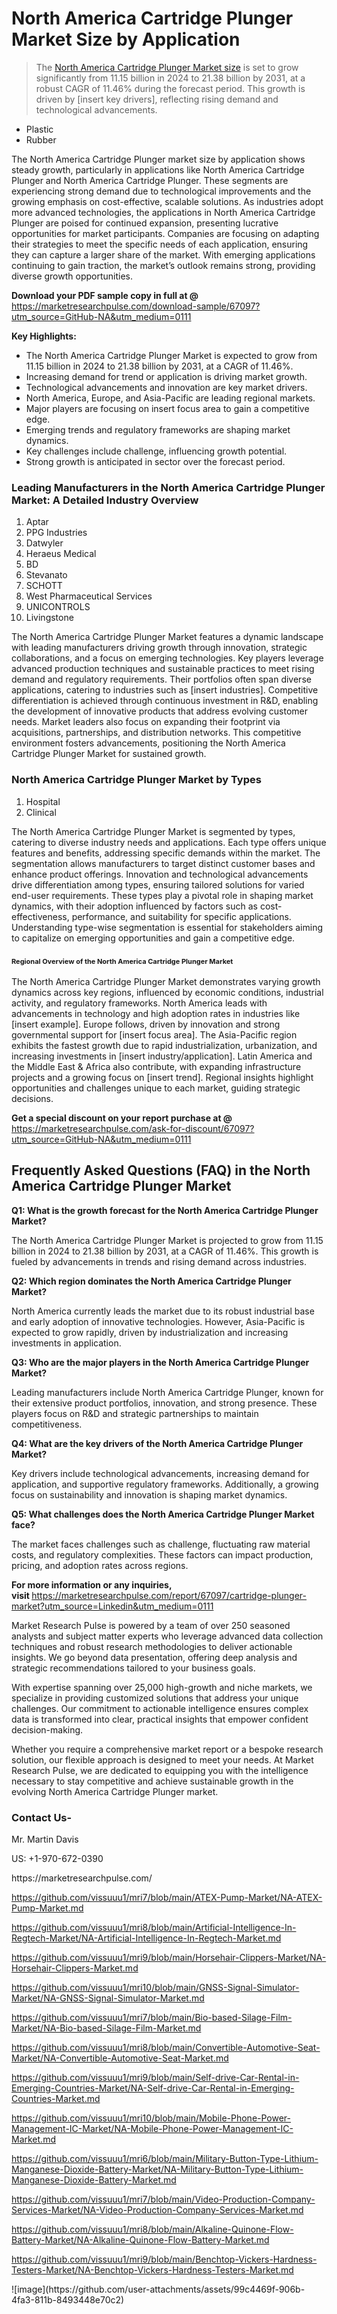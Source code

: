 <h1>North America Cartridge Plunger Market&nbsp;Size by Application</h1><blockquote><p>The <a href="https://marketresearchpulse.com/download-sample/67097?utm_source=GitHub-NA&amp;utm_medium=0111">North America Cartridge Plunger Market size</a> is set to grow significantly from 11.15 billion in 2024 to 21.38 billion by 2031, at a robust CAGR of 11.46% during the forecast period. This growth is driven by [insert key drivers], reflecting rising demand and technological advancements.</p></blockquote><ul><li>Plastic<li> Rubber</li></ul><p>The North America Cartridge Plunger market size by application shows steady growth, particularly in applications like North America Cartridge Plunger and North America Cartridge Plunger. These segments are experiencing strong demand due to technological improvements and the growing emphasis on cost-effective, scalable solutions. As industries adopt more advanced technologies, the applications in North America Cartridge Plunger are poised for continued expansion, presenting lucrative opportunities for market participants. Companies are focusing on adapting their strategies to meet the specific needs of each application, ensuring they can capture a larger share of the market. With emerging applications continuing to gain traction, the market’s outlook remains strong, providing diverse growth opportunities.</p><p><strong>Download your PDF sample copy in full at @ </strong><a href="https://marketresearchpulse.com/download-sample/67097?utm_source=GitHub-NA&amp;utm_medium=0111">https://marketresearchpulse.com/download-sample/67097?utm_source=GitHub-NA&amp;utm_medium=0111</a></p><p><strong>Key Highlights: </strong></p><ul><li>The North America Cartridge Plunger Market is expected to grow from 11.15 billion in 2024 to 21.38 billion by 2031, at a CAGR of 11.46%.</li><li>Increasing demand for trend or application is driving market growth.</li><li>Technological advancements and innovation are key market drivers.</li><li>North America, Europe, and Asia-Pacific are leading regional markets.</li><li>Major players are focusing on insert focus area to gain a competitive edge.</li><li>Emerging trends and regulatory frameworks are shaping market dynamics.</li><li>Key challenges include challenge, influencing growth potential.</li><li>Strong growth is anticipated in sector over the forecast period.</li></ul><h3>Leading Manufacturers in the North America Cartridge Plunger Market: A Detailed Industry Overview</h3><ol><li>Aptar</li><li>PPG Industries</li><li>Datwyler</li><li>Heraeus Medical</li><li>BD</li><li>Stevanato</li><li>SCHOTT</li><li>West Pharmaceutical Services</li><li>UNICONTROLS</li><li>Livingstone</li></ol><div class="flex max-w-full flex-col flex-grow"><div class="min-h-8 text-message flex w-full flex-col items-end gap-2 whitespace-normal break-words [.text-message+&amp;]:mt-5" dir="auto" data-message-author-role="assistant" data-message-id="fd8432e4-4910-450d-b182-61b7bfb0a01f" data-message-model-slug="gpt-4o"><div class="flex w-full flex-col gap-1 empty:hidden first:pt-[3px]"><div class="markdown prose w-full break-words dark:prose-invert light"><p>The North America Cartridge Plunger Market features a dynamic landscape with leading manufacturers driving growth through innovation, strategic collaborations, and a focus on emerging technologies. Key players leverage advanced production techniques and sustainable practices to meet rising demand and regulatory requirements. Their portfolios often span diverse applications, catering to industries such as [insert industries]. Competitive differentiation is achieved through continuous investment in R&amp;D, enabling the development of innovative products that address evolving customer needs. Market leaders also focus on expanding their footprint via acquisitions, partnerships, and distribution networks. This competitive environment fosters advancements, positioning the North America Cartridge Plunger Market for sustained growth.</p></div></div></div></div><h3>North America Cartridge Plunger Market by Types</h3><ol><li>Hospital<li> Clinical</li></ol><div class="flex max-w-full flex-col flex-grow"><div class="min-h-8 text-message flex w-full flex-col items-end gap-2 whitespace-normal break-words [.text-message+&amp;]:mt-5" dir="auto" data-message-author-role="assistant" data-message-id="084470be-0bb7-4664-bddf-5156b4f41249" data-message-model-slug="gpt-4o-mini"><div class="flex w-full flex-col gap-1 empty:hidden first:pt-[3px]"><div class="markdown prose w-full break-words dark:prose-invert light"><p>The North America Cartridge Plunger Market is segmented by types, catering to diverse industry needs and applications. Each type offers unique features and benefits, addressing specific demands within the market. The segmentation allows manufacturers to target distinct customer bases and enhance product offerings. Innovation and technological advancements drive differentiation among types, ensuring tailored solutions for varied end-user requirements. These types play a pivotal role in shaping market dynamics, with their adoption influenced by factors such as cost-effectiveness, performance, and suitability for specific applications. Understanding type-wise segmentation is essential for stakeholders aiming to capitalize on emerging opportunities and gain a competitive edge.</p></div></div></div></div><h3><span style="font-size: 11px;">Regional Overview of the North America Cartridge Plunger Market</span></h3><div class="flex max-w-full flex-col flex-grow"><div class="min-h-8 text-message flex w-full flex-col items-end gap-2 whitespace-normal break-words [.text-message+&amp;]:mt-5" dir="auto" data-message-author-role="assistant" data-message-id="e9038762-ce64-4e30-91c9-9bd413514231" data-message-model-slug="gpt-4o-mini"><div class="flex w-full flex-col gap-1 empty:hidden first:pt-[3px]"><div class="markdown prose w-full break-words dark:prose-invert light"><p>The North America Cartridge Plunger Market demonstrates varying growth dynamics across key regions, influenced by economic conditions, industrial activity, and regulatory frameworks. North America leads with advancements in technology and high adoption rates in industries like [insert example]. Europe follows, driven by innovation and strong governmental support for [insert focus area]. The Asia-Pacific region exhibits the fastest growth due to rapid industrialization, urbanization, and increasing investments in [insert industry/application]. Latin America and the Middle East &amp; Africa also contribute, with expanding infrastructure projects and a growing focus on [insert trend]. Regional insights highlight opportunities and challenges unique to each market, guiding strategic decisions.</p></div></div></div></div><p><strong>Get a special discount on your report purchase at @ </strong><a href="https://marketresearchpulse.com/ask-for-discount/67097?utm_source=GitHub-NA&amp;utm_medium=0111">https://marketresearchpulse.com/ask-for-discount/67097?utm_source=GitHub-NA&amp;utm_medium=0111</a></p><h2>Frequently Asked Questions (FAQ) in the North America Cartridge Plunger Market</h2><p><strong>Q1: What is the growth forecast for the North America Cartridge Plunger Market?</strong></p><p>The North America Cartridge Plunger Market is projected to grow from 11.15 billion in 2024 to 21.38 billion by 2031, at a CAGR of 11.46%. This growth is fueled by advancements in trends and rising demand across industries.</p><p><strong>Q2: Which region dominates the North America Cartridge Plunger Market?</strong></p><p>North America currently leads the market due to its robust industrial base and early adoption of innovative technologies. However, Asia-Pacific is expected to grow rapidly, driven by industrialization and increasing investments in application.</p><p><strong>Q3: Who are the major players in the North America Cartridge Plunger Market?</strong></p><p>Leading manufacturers include North America Cartridge Plunger, known for their extensive product portfolios, innovation, and strong presence. These players focus on R&amp;D and strategic partnerships to maintain competitiveness.</p><p><strong>Q4: What are the key drivers of the North America Cartridge Plunger Market?</strong></p><p>Key drivers include technological advancements, increasing demand for application, and supportive regulatory frameworks. Additionally, a growing focus on sustainability and innovation is shaping market dynamics.</p><p><strong>Q5: What challenges does the North America Cartridge Plunger Market face?</strong></p><p>The market faces challenges such as challenge, fluctuating raw material costs, and regulatory complexities. These factors can impact production, pricing, and adoption rates across regions.</p><p><strong>For more information or any inquiries, visit&nbsp;</strong><a href="https://marketresearchpulse.com/report/67097/cartridge-plunger-market?utm_source=Linkedin&utm_medium=0111">https://marketresearchpulse.com/report/67097/cartridge-plunger-market?utm_source=Linkedin&utm_medium=0111</a></p><p>Market Research Pulse is powered by a team of over 250 seasoned analysts and subject matter experts who leverage advanced data collection techniques and robust research methodologies to deliver actionable insights. We go beyond data presentation, offering deep analysis and strategic recommendations tailored to your business goals.</p><p>With expertise spanning over 25,000 high-growth and niche markets, we specialize in providing customized solutions that address your unique challenges. Our commitment to actionable intelligence ensures complex data is transformed into clear, practical insights that empower confident decision-making.</p><p>Whether you require a comprehensive market report or a bespoke research solution, our flexible approach is designed to meet your needs. At Market Research Pulse, we are dedicated to equipping you with the intelligence necessary to stay competitive and achieve sustainable growth in the evolving North America Cartridge Plunger market.</p><h3><strong>Contact Us-</strong></h3><p>Mr. Martin Davis</p><p>US: +1-970-672-0390</p><p>https://marketresearchpulse.com/</p><p><a href="https://github.com/vissuuu1/mri7/blob/main/ATEX-Pump-Market/NA-ATEX-Pump-Market.md">https://github.com/vissuuu1/mri7/blob/main/ATEX-Pump-Market/NA-ATEX-Pump-Market.md</a></p><p><a href="https://github.com/vissuuu1/mri8/blob/main/Artificial-Intelligence-In-Regtech-Market/NA-Artificial-Intelligence-In-Regtech-Market.md">https://github.com/vissuuu1/mri8/blob/main/Artificial-Intelligence-In-Regtech-Market/NA-Artificial-Intelligence-In-Regtech-Market.md</a></p><p><a href="https://github.com/vissuuu1/mri9/blob/main/Horsehair-Clippers-Market/NA-Horsehair-Clippers-Market.md">https://github.com/vissuuu1/mri9/blob/main/Horsehair-Clippers-Market/NA-Horsehair-Clippers-Market.md</a></p><p><a href="https://github.com/vissuuu1/mri10/blob/main/GNSS-Signal-Simulator-Market/NA-GNSS-Signal-Simulator-Market.md">https://github.com/vissuuu1/mri10/blob/main/GNSS-Signal-Simulator-Market/NA-GNSS-Signal-Simulator-Market.md</a></p><p><a href="https://github.com/vissuuu1/mri7/blob/main/Bio-based-Silage-Film-Market/NA-Bio-based-Silage-Film-Market.md">https://github.com/vissuuu1/mri7/blob/main/Bio-based-Silage-Film-Market/NA-Bio-based-Silage-Film-Market.md</a></p><p><a href="https://github.com/vissuuu1/mri8/blob/main/Convertible-Automotive-Seat-Market/NA-Convertible-Automotive-Seat-Market.md">https://github.com/vissuuu1/mri8/blob/main/Convertible-Automotive-Seat-Market/NA-Convertible-Automotive-Seat-Market.md</a></p><p><a href="https://github.com/vissuuu1/mri9/blob/main/Self-drive-Car-Rental-in-Emerging-Countries-Market/NA-Self-drive-Car-Rental-in-Emerging-Countries-Market.md">https://github.com/vissuuu1/mri9/blob/main/Self-drive-Car-Rental-in-Emerging-Countries-Market/NA-Self-drive-Car-Rental-in-Emerging-Countries-Market.md</a></p><p><a href="https://github.com/vissuuu1/mri10/blob/main/Mobile-Phone-Power-Management-IC-Market/NA-Mobile-Phone-Power-Management-IC-Market.md">https://github.com/vissuuu1/mri10/blob/main/Mobile-Phone-Power-Management-IC-Market/NA-Mobile-Phone-Power-Management-IC-Market.md</a></p><p><a href="https://github.com/vissuuu1/mri6/blob/main/Military-Button-Type-Lithium-Manganese-Dioxide-Battery-Market/NA-Military-Button-Type-Lithium-Manganese-Dioxide-Battery-Market.md">https://github.com/vissuuu1/mri6/blob/main/Military-Button-Type-Lithium-Manganese-Dioxide-Battery-Market/NA-Military-Button-Type-Lithium-Manganese-Dioxide-Battery-Market.md</a></p><p><a href="https://github.com/vissuuu1/mri7/blob/main/Video-Production-Company-Services-Market/NA-Video-Production-Company-Services-Market.md">https://github.com/vissuuu1/mri7/blob/main/Video-Production-Company-Services-Market/NA-Video-Production-Company-Services-Market.md</a></p><p><a href="https://github.com/vissuuu1/mri8/blob/main/Alkaline-Quinone-Flow-Battery-Market/NA-Alkaline-Quinone-Flow-Battery-Market.md">https://github.com/vissuuu1/mri8/blob/main/Alkaline-Quinone-Flow-Battery-Market/NA-Alkaline-Quinone-Flow-Battery-Market.md</a></p><p><a href="https://github.com/vissuuu1/mri9/blob/main/Benchtop-Vickers-Hardness-Testers-Market/NA-Benchtop-Vickers-Hardness-Testers-Market.md">https://github.com/vissuuu1/mri9/blob/main/Benchtop-Vickers-Hardness-Testers-Market/NA-Benchtop-Vickers-Hardness-Testers-Market.md</a></p>
![image](https://github.com/user-attachments/assets/99c4469f-906b-4fa3-811b-8493448e70c2)
